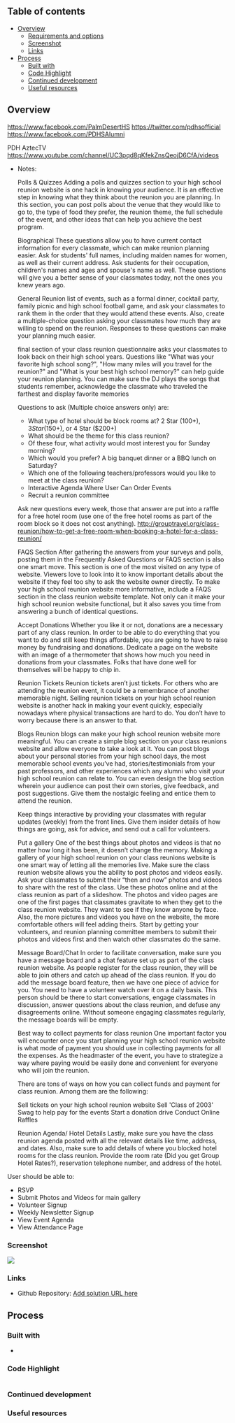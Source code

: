 ## Table of contents
- [Overview](#overview)
  - [Requirements and options](#Requirements-and-options)
  - [Screenshot](#screenshot)
  - [Links](#links)
- [Process](#process)
  - [Built with](#built-with)
  - [Code Highlight](#code-highlight)
  - [Continued development](#continued-development)
  - [Useful resources](#useful-resources)

## Overview

https://www.facebook.com/PalmDesertHS
https://twitter.com/pdhsofficial
https://www.facebook.com/PDHSAlumni

PDH AztecTV
https://www.youtube.com/channel/UC3pqd8qKfekZnsQeojD6CfA/videos

- Notes:

    Polls & Quizzes
    Adding a polls and quizzes section to your high school reunion website is one hack in knowing your audience. It is an effective step in knowing what they think about the reunion you are planning. In this section, you can post polls about the venue that they would like to go to, the type of food they prefer, the reunion theme, the full schedule of the event, and other ideas that can help you achieve the best program.

    Biographical 
    These questions allow you to have current contact information for every classmate, which can make reunion planning easier. Ask for students' full names, including maiden names for women, as well as their current address. Ask students for their occupation, children's names and ages and spouse's name as well. These questions will give you a better sense of your classmates today, not the ones you knew years ago.

    General Reunion
    list of events, such as a formal dinner, cocktail party, family picnic and high school football game, and ask your classmates to rank them in the order that they would attend these events. Also, create a multiple-choice question asking your classmates how much they are willing to spend on the reunion. Responses to these questions can make your planning much easier.

    final section of your class reunion questionnaire asks your classmates to look back on their high school years. Questions like "What was your favorite high school song?", "How many miles will you travel for the reunion?" and "What is your best high school memory?" can help guide your reunion planning. You can make sure the DJ plays the songs that students remember, acknowledge the classmate who traveled the farthest and display favorite memories



    Questions to ask (Multiple choice answers only) are:

     - What type of hotel should be block rooms at? 2 Star ($100+), 3 Star ($150+), or 4 Star ($200+)
     - What should be the theme for this class reunion?
     - Of these four, what activity would most interest you for Sunday morning?
     - Which would you prefer? A big banquet dinner or a BBQ lunch on Saturday?
     - Which one of the following teachers/professors would you like to meet at the class reunion?
     - Interactive Agenda Where User Can Order Events
     - Recruit a reunion committee

    Ask new questions every week, those that answer are put into a raffle for a free hotel room (use one of the free hotel rooms as part of the room block so it does not cost anything). http://grouptravel.org/class-reunion/how-to-get-a-free-room-when-booking-a-hotel-for-a-class-reunion/

    FAQS Section
    After gathering the answers from your surveys and polls, posting them in the Frequently Asked Questions or FAQS section is also one smart move. This section is one of the most visited on any type of website. Viewers love to look into it to know important details about the website if they feel too shy to ask the website owner directly. To make your high school reunion website more informative, include a FAQS section in the class reunion website template. Not only can it make your high school reunion website functional, but it also saves you time from answering a bunch of identical questions.

    Accept Donations
    Whether you like it or not, donations are a necessary part of any class reunion. In order to be able to do everything that you want to do and still keep things affordable, you are going to have to raise money by fundraising and donations.
    Dedicate a page on the website with an image of a thermometer that shows how much you need in donations from your classmates. Folks that have done well for themselves will be happy to chip in.

    Reunion Tickets
    Reunion tickets aren’t just tickets. For others who are attending the reunion event, it could be a remembrance of another memorable night. Selling reunion tickets on your high school reunion website is another hack in making your event quickly, especially nowadays where physical transactions are hard to do. You don’t have to worry because there is an answer to that.

    Blogs
    Reunion blogs can make your high school reunion website more meaningful. You can create a simple blog section on your class reunions website and allow everyone to take a look at it. You can post blogs about your personal stories from your high school days, the most memorable school events you’ve had, stories/testimonials from your past professors, and other experiences which any alumni who visit your high school reunion can relate to. You can even design the blog section wherein your audience can post their own stories, give feedback, and post suggestions. Give them the nostalgic feeling and entice them to attend the reunion.

    Keep things interactive by providing your classmates with regular updates (weekly) from the front lines. Give them insider details of how things are going, ask for advice, and send out a call for volunteers.

    Put a gallery
    One of the best things about photos and videos is that no matter how long it has been, it doesn’t change the memory. Making a gallery of your high school reunion on your class reunions website is one smart way of letting all the memories live. 
    Make sure the class reunion website allows you the ability to post photos and videos easily. Ask your classmates to submit their “then and now” photos and videos to share with the rest of the class. Use these photos online and at the class reunion as part of a slideshow.
    The photos and video pages are one of the first pages that classmates gravitate to when they get to the class reunion website. They want to see if they know anyone by face. Also, the more pictures and videos you have on the website, the more comfortable others will feel adding theirs.
    Start by getting your volunteers, and reunion planning committee members to submit their photos and videos first and then watch other classmates do the same.

    Message Board/Chat
    In order to facilitate conversation, make sure you have a message board and a chat feature set up as part of the class reunion website. As people register for the class reunion, they will be able to join others and catch up ahead of the class reunion.
    If you do add the message board feature, then we have one piece of advice for you. You need to have a volunteer watch over it on a daily basis.
    This person should be there to start conversations, engage classmates in discussion, answer questions about the class reunion, and defuse any disagreements online. Without someone engaging classmates regularly, the message boards will be empty.

    Best way to collect payments for class reunion
    One important factor you will encounter once you start planning your high school reunion website is what mode of payment you should use in collecting payments for all the expenses. As the headmaster of the event, you have to strategize a way where paying would be easily done and convenient for everyone who will join the reunion.

    There are tons of ways on how you can collect funds and payment for class reunion. Among them are the following:

    Sell tickets on your high school reunion website
    Sell 'Class of 2003' Swag to help pay for the events
    Start a donation drive
    Conduct Online Raffles

    Reunion Agenda/ Hotel Details
    Lastly, make sure you have the class reunion agenda posted with all the relevant details like time, address, and dates.
    Also, make sure to add details of where you blocked hotel rooms for the class reunion. Provide the room rate (Did you get Group Hotel Rates?), reservation telephone number, and address of the hotel.

User should be able to:
- RSVP
- Submit Photos and Videos for main gallery
- Volunteer Signup 
- Weekly Newsletter Signup
- View Event Agenda
- View Attendance Page


### Screenshot

![](./screenshot.jpg)

### Links

- Github Repository: [Add solution URL here](https://github.com/SteveNoyes/)

## Process

### Built with

- 

### Code Highlight

```

```

### Continued development

### Useful resources
